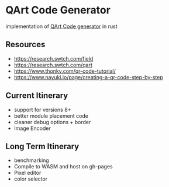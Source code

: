 # QArt Code Generator

implementation of [QArt Code generator](https://research.swtch.com/qr/draw/) in rust

## Resources
- https://research.swtch.com/field
- https://research.swtch.com/qart
- https://www.thonky.com/qr-code-tutorial/
- https://www.nayuki.io/page/creating-a-qr-code-step-by-step

## Current Itinerary
- support for versions 8+
- better module placement code
- cleaner debug options + border
- Image Encoder
  
## Long Term Itinerary
- benchmarking
- Compile to WASM and host on gh-pages
- Pixel editor
- color selector
